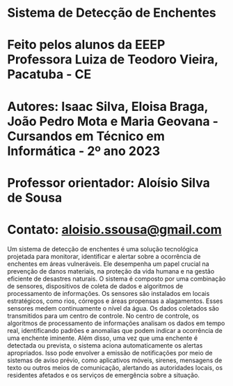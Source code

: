 # Sistema de Detecção de Enchentes
# Feito pelos alunos da EEEP Professora Luiza de Teodoro Vieira, Pacatuba - CE
# Autores: Isaac Silva, Eloisa Braga, João Pedro Mota e Maria Geovana - Cursandos em Técnico em Informática - 2º ano 2023
# Professor orientador: Aloísio Silva de Sousa
# Contato: aloisio.ssousa@gmail.com

  Um sistema de detecção de enchentes é uma solução tecnológica projetada para monitorar, identificar e alertar sobre a ocorrência de enchentes em áreas vulneráveis. Ele desempenha um papel crucial na prevenção de danos materiais, na proteção da vida humana e na gestão eficiente de desastres naturais. O sistema é composto por uma combinação de sensores, dispositivos de coleta de dados e algoritmos de processamento de informações. Os sensores são instalados em locais estratégicos, como rios, córregos e áreas propensas a alagamentos. Esses sensores medem continuamente o nível da água. 
  Os dados coletados são transmitidos para um centro de controle. No centro de controle, os algoritmos de processamento de informações analisam os dados em tempo real, identificando padrões e anomalias que podem indicar a ocorrência de uma enchente iminente. Além disso, uma vez que uma enchente é detectada ou prevista, o sistema aciona automaticamente os alertas apropriados. Isso pode envolver a emissão de notificações por meio de sistemas de aviso prévio, como aplicativos móveis, sirenes, mensagens de texto ou outros meios de comunicação, alertando as autoridades locais, os residentes afetados e os serviços de emergência sobre a situação.
